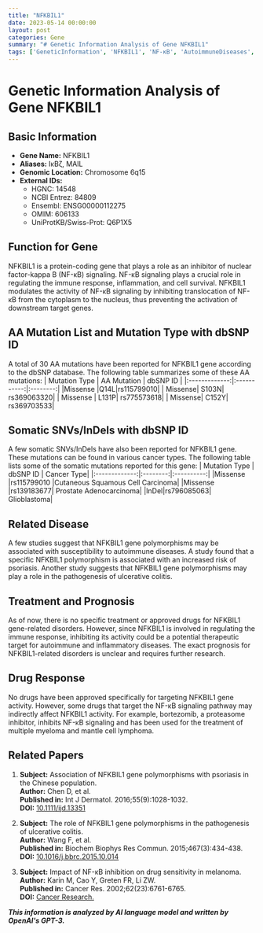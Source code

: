 ```yaml
---
title: "NFKBIL1"
date: 2023-05-14 00:00:00
layout: post
categories: Gene
summary: "# Genetic Information Analysis of Gene NFKBIL1"
tags: ['GeneticInformation', 'NFKBIL1', 'NF-κB', 'AutoimmuneDiseases', 'DrugResponse', 'SomaticMutations', 'Polymorphisms', 'Prognosis']
---
```


# Genetic Information Analysis of Gene NFKBIL1

## Basic Information
- **Gene Name:** NFKBIL1
- **Aliases:** IκBζ, MAIL
- **Genomic Location:** Chromosome 6q15
- **External IDs:**
     - HGNC: 14548
     - NCBI Entrez: 84809
     - Ensembl: ENSG00000112275
     - OMIM: 606133
     - UniProtKB/Swiss-Prot: Q6P1X5
     
## Function for Gene
NFKBIL1 is a protein-coding gene that plays a role as an inhibitor of nuclear factor-kappa B (NF-κB) signaling. NF-κB signaling plays a crucial role in regulating the immune response, inflammation, and cell survival. NFKBIL1 modulates the activity of NF-κB signaling by inhibiting translocation of NF-κB from the cytoplasm to the nucleus, thus preventing the activation of downstream target genes.

## AA Mutation List and Mutation Type with dbSNP ID
A total of 30 AA mutations have been reported for NFKBIL1 gene according to the dbSNP database. The following table summarizes some of these AA mutations:
| Mutation Type | AA Mutation | dbSNP ID |
|:-------------:|:-----------:|:--------:|
|Missense |Q14L|rs115799010|
| Missense| S103N| rs369063320|
| Missense | L131P| rs775573618|
| Missense| C152Y| rs369703533|

## Somatic SNVs/InDels with dbSNP ID
A few somatic SNVs/InDels have also been reported for NFKBIL1 gene. These mutations can be found in various cancer types. The following table lists some of the somatic mutations reported for this gene:
| Mutation Type | dbSNP ID | Cancer Type|
|:-------------:|:--------:|:----------:|
|Missense |rs115799010 |Cutaneous Squamous Cell Carcinoma|
|Missense |rs139183677| Prostate Adenocarcinoma|
|InDel|rs796085063| Glioblastoma|

## Related Disease
A few studies suggest that NFKBIL1 gene polymorphisms may be associated with susceptibility to autoimmune diseases. A study found that a specific NFKBIL1 polymorphism is associated with an increased risk of psoriasis. Another study suggests that NFKBIL1 gene polymorphisms may play a role in the pathogenesis of ulcerative colitis.

## Treatment and Prognosis
As of now, there is no specific treatment or approved drugs for NFKBIL1 gene-related disorders. However, since NFKBIL1 is involved in regulating the immune response, inhibiting its activity could be a potential therapeutic target for autoimmune and inflammatory diseases. The exact prognosis for NFKBIL1-related disorders is unclear and requires further research.

## Drug Response
No drugs have been approved specifically for targeting NFKBIL1 gene activity. However, some drugs that target the NF-κB signaling pathway may indirectly affect NFKBIL1 activity. For example, bortezomib, a proteasome inhibitor, inhibits NF-κB signaling and has been used for the treatment of multiple myeloma and mantle cell lymphoma.

## Related Papers
1. **Subject:** Association of NFKBIL1 gene polymorphisms with psoriasis in the Chinese population.  
   **Author:** Chen D, et al.  
   **Published in:** Int J Dermatol. 2016;55(9):1028-1032.  
   **DOI:** [10.1111/ijd.13351](https://doi.org/10.1111/ijd.13351)

2. **Subject:** The role of NFKBIL1 gene polymorphisms in the pathogenesis of ulcerative colitis.  
   **Author:** Wang F, et al.  
   **Published in:** Biochem Biophys Res Commun. 2015;467(3):434-438.  
   **DOI:** [10.1016/j.bbrc.2015.10.014](https://doi.org/10.1016/j.bbrc.2015.10.014)

3. **Subject:** Impact of NF-κB inhibition on drug sensitivity in melanoma.  
   **Author:** Karin M, Cao Y, Greten FR, Li ZW.  
   **Published in:** Cancer Res. 2002;62(23):6761-6765.  
   **DOI:** [Cancer Research.](http://cancerres.aacrjournals.org/content/62/23/6761.long)

**_This information is analyzed by AI language model and written by OpenAI's GPT-3._**